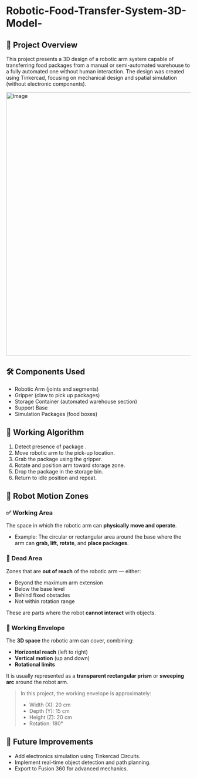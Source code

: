 # Robotic-Food-Transfer-System-3D-Model-

## 📌 Project Overview
This project presents a 3D design of a robotic arm system capable of transferring food packages from a manual or semi-automated warehouse to a fully automated one without human interaction. The design was created using Tinkercad, focusing on mechanical design and spatial simulation (without electronic components).

<img width="1042" height="719" alt="Image" src="https://github.com/user-attachments/assets/69ff3a4e-739d-4c86-8e9f-3aa89c18f7e1" />

## 🛠️ Components Used
- Robotic Arm (joints and segments)
- Gripper (claw to pick up packages)
- Storage Container (automated warehouse section)
- Support Base
- Simulation Packages (food boxes)

## 🧠 Working Algorithm
1. Detect presence of package .
2. Move robotic arm to the pick-up location.
3. Grab the package using the gripper.
4. Rotate and position arm toward storage zone.
5. Drop the package in the storage bin.
6. Return to idle position and repeat.

## 📐 Robot Motion Zones

### ✅ Working Area
The space in which the robotic arm can **physically move and operate**.  
- Example: The circular or rectangular area around the base where the arm can **grab, lift, rotate**, and **place packages**.

### 🚫 Dead Area
Zones that are **out of reach** of the robotic arm — either:
- Beyond the maximum arm extension
- Below the base level
- Behind fixed obstacles
- Not within rotation range

These are parts where the robot **cannot interact** with objects.

### 🔄 Working Envelope
The **3D space** the robotic arm can cover, combining:
- **Horizontal reach** (left to right)
- **Vertical motion** (up and down)
- **Rotational limits**

It is usually represented as a **transparent rectangular prism** or **sweeping arc** around the robot arm.

> In this project, the working envelope is approximately:
> - Width (X): 20 cm  
> - Depth (Y): 15 cm  
> - Height (Z): 20 cm  
> - Rotation: 180°


## 🔧 Future Improvements
- Add electronics simulation using Tinkercad Circuits.
- Implement real-time object detection and path planning.
- Export to Fusion 360 for advanced mechanics.


